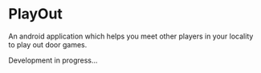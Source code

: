 # PlayOut
An android application which helps you meet other players in your locality to play out door games.

Development in progress...
